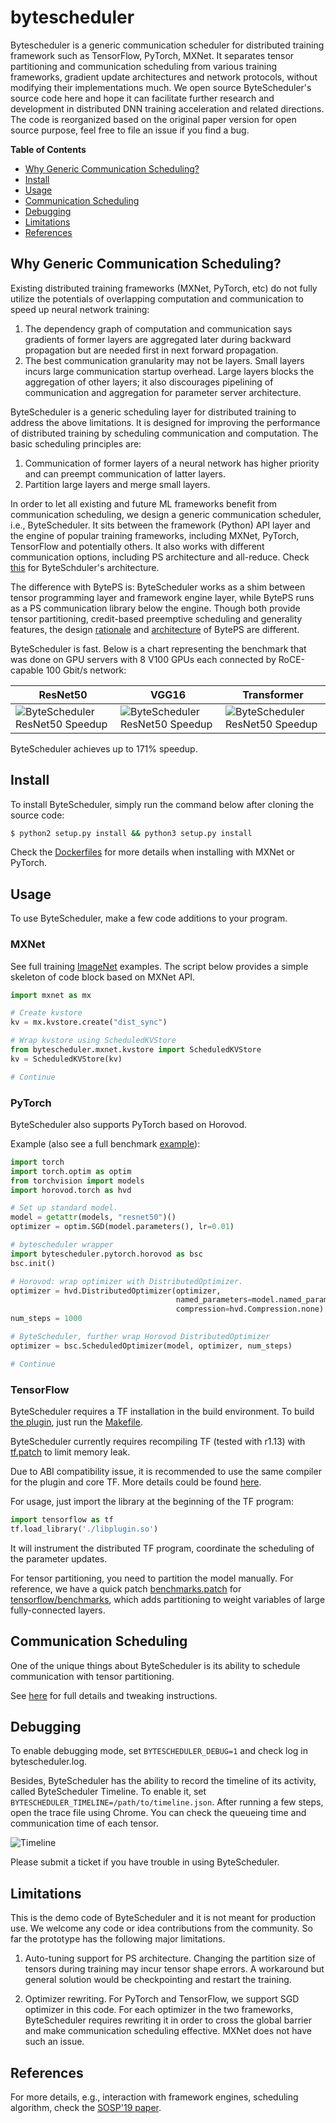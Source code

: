# bytescheduler

Bytescheduler is a generic communication scheduler for distributed training framework such as TensorFlow, PyTorch, MXNet. It separates tensor partitioning and 
communication scheduling from various training frameworks, gradient update architectures and network protocols, without modifying their implementations much. 
We open source ByteScheduler's source code here and hope it can facilitate further research and development in distributed DNN training acceleration and related directions. The code is reorganized based on the original paper version for open source purpose, feel free to file an issue if you find a bug.

**Table of Contents**

- [Why Generic Communication Scheduling?](#Why-Generic-Communication-Scheduling)
- [Install](#install)
- [Usage](#usage)
- [Communication Scheduling](#communication-scheduling)
- [Debugging](#debugging)
- [Limitations](#limitations)
- [References](#references)

## Why Generic Communication Scheduling?

Existing distributed training frameworks (MXNet, PyTorch, etc) do not fully utilize the potentials of overlapping computation and communication to speed up neural network training:

1. The dependency graph of computation and communication says gradients of former layers are aggregated later during backward propagation but are needed first in next forward propagation.
2. The best communication granularity may not be layers. Small layers incurs large communication startup overhead. Large layers blocks the aggregation of other layers; it also discourages pipelining of communication and aggregation for parameter server architecture.

ByteScheduler is a generic scheduling layer for distributed training to address the above limitations. It is designed for improving the performance of distributed training by scheduling communication and computation. The basic scheduling principles are:

1. Communication of former layers of a neural network has higher priority and can preempt communication of latter layers.
2. Partition large layers and merge small layers.

In order to let all existing and future ML frameworks benefit from communication scheduling, we design a generic communication scheduler, i.e., ByteScheduler. 
It sits between the framework (Python) API layer and the engine of popular training frameworks, including MXNet, PyTorch, TensorFlow and potentially others. 
It also works with different communication options, including PS architecture and all-reduce. Check [this](docs/ByteScheduler_Arch.png) for ByteSchduler's architecture. 

The difference with BytePS is: ByteScheduler works as a shim between tensor programming layer and framework engine layer, while BytePS runs as a PS communication library below the engine. 
Though both provide tensor partitioning, credit-based preemptive scheduling and generality features, the design [rationale](https://github.com/bytedance/byteps/blob/master/docs/rationale.md)
 and [architecture](https://github.com/bytedance/byteps/blob/master/docs/architecture.md) of BytePS are different.

ByteScheduler is fast. Below is a chart representing the benchmark that was done on GPU
servers with 8 V100 GPUs each connected by RoCE-capable 100 Gbit/s network:

| ResNet50  | VGG16 | Transformer |
| ------------- | ------------- | -------------|
| ![ByteScheduler ResNet50 Speedup](docs/mxnet_ps_rdma_resnet50_sync.png)  | ![ByteScheduler ResNet50 Speedup](./docs/mxnet_ps_rdma_vgg16_sync.png)  | ![ByteScheduler ResNet50 Speedup](./docs/mxnet_ps_rdma_transformer_sync.png) |


ByteScheduler achieves up to 171% speedup.

## Install

To install ByteScheduler, simply run the command below after cloning the source code:

```bash
$ python2 setup.py install && python3 setup.py install
```

Check the [Dockerfiles](docker/) for more details when installing with MXNet or PyTorch.

## Usage

To use ByteScheduler, make a few code additions to your program.

### MXNet

See full training [ImageNet](examples/mxnet-image-classification) examples. The script below provides a simple skeleton of code block based on MXNet API.

```python
import mxnet as mx

# Create kvstore
kv = mx.kvstore.create("dist_sync")

# Wrap kvstore using ScheduledKVStore
from bytescheduler.mxnet.kvstore import ScheduledKVStore
kv = ScheduledKVStore(kv)

# Continue
```

### PyTorch

ByteScheduler also supports PyTorch based on Horovod.

Example (also see a full benchmark [example](examples/pytorch_horovod_benchmark.py)):

```python
import torch
import torch.optim as optim
from torchvision import models
import horovod.torch as hvd

# Set up standard model.
model = getattr(models, "resnet50")()
optimizer = optim.SGD(model.parameters(), lr=0.01)

# bytescheduler wrapper
import bytescheduler.pytorch.horovod as bsc
bsc.init()

# Horovod: wrap optimizer with DistributedOptimizer.
optimizer = hvd.DistributedOptimizer(optimizer,
                                     named_parameters=model.named_parameters(),
                                     compression=hvd.Compression.none)
num_steps = 1000

# ByteScheduler, further wrap Horovod DistributedOptimizer
optimizer = bsc.ScheduledOptimizer(model, optimizer, num_steps)

# Continue
```


### TensorFlow

ByteScheduler requires a TF installation in the build environment. To build [the plugin](bytescheduler/tensorflow/plugin.cc), just run the [Makefile](bytescheduler/tensorflow/Makefile).

ByteScheduler currently requires recompiling TF (tested with r1.13) with [tf.patch](bytescheduler/tensorflow/tf.patch) to limit memory leak.

Due to ABI compatibility issue, it is recommended to use the same compiler for the plugin and core TF. More details could be found [here](https://github.com/tensorflow/tensorflow/issues/27067).

For usage, just import the library at the beginning of the TF program:

```python
import tensorflow as tf
tf.load_library('./libplugin.so')
```

It will instrument the distributed TF program, coordinate the scheduling of the parameter updates. 

For tensor partitioning, you need to partition the model manually. For reference, we have a quick patch [benchmarks.patch](examples/tensorflow/benchmarks.patch) for [tensorflow/benchmarks](https://github.com/tensorflow/benchmarks), which adds partitioning to weight variables of large fully-connected layers.


## Communication Scheduling

One of the unique things about ByteScheduler is its ability to schedule communication with tensor partitioning. 

See [here](docs/scheduling.md) for full details and tweaking instructions.

## Debugging

To enable debugging mode, set `BYTESCHEDULER_DEBUG=1` and check log in bytescheduler.log.

Besides, ByteScheduler has the ability to record the timeline of its activity, called ByteScheduler Timeline. To enable it, 
set `BYTESCHEDULER_TIMELINE=/path/to/timeline.json`. After running a few steps, open the trace file using Chrome. 
You can check the queueing time and communication time of each tensor.

![Timeline](docs/timeline.png)

Please submit a ticket if you have trouble in using ByteScheduler.


## Limitations

This is the demo code of ByteScheduler and it is not meant for production use. We welcome any code or idea contributions from the community. 
So far the prototype has the following major limitations. 

1. Auto-tuning support for PS architecture. Changing the partition size of
tensors during training may incur tensor shape errors. A workaround but general solution would be checkpointing 
and restart the training.

2. Optimizer rewriting. For PyTorch and TensorFlow, we support SGD optimizer in this code. For each optimizer in the two frameworks,
 ByteScheduler requires rewriting it in order to cross the global barrier and make communication scheduling 
 effective. MXNet does not have such an issue.
  




## References

For more details, e.g., interaction with framework engines, scheduling algorithm, check the [SOSP'19 paper](https://i.cs.hku.hk/~cwu/papers/yhpeng-sosp19.pdf).
